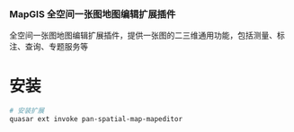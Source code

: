 ### MapGIS 全空间一张图地图编辑扩展插件

全空间一张图地图编辑扩展插件，提供一张图的二三维通用功能，包括测量、标注、查询、专题服务等

# 安装

```zsh
# 安装扩展
quasar ext invoke pan-spatial-map-mapeditor
```
